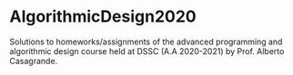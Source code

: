 # AlgorithmicDesign2020

Solutions to homeworks/assignments of the advanced programming and algorithmic design course held at DSSC (A.A 2020-2021) by Prof. Alberto Casagrande. 
